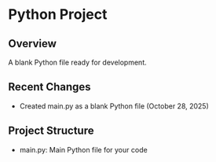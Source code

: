 # Python Project

## Overview
A blank Python file ready for development.

## Recent Changes
- Created main.py as a blank Python file (October 28, 2025)

## Project Structure
- main.py: Main Python file for your code
